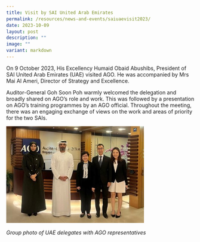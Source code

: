 ```yaml
---
title: Visit by SAI United Arab Emirates
permalink: /resources/news-and-events/saiuaevisit2023/
date: 2023-10-09
layout: post
description: ""
image: ""
variant: markdown
---
```

On 9 October 2023, His Excellency Humaid Obaid Abushibs, President of SAI United Arab Emirates (UAE) visited AGO. He was accompanied by Mrs Mai Al Ameri, Director of Strategy and Excellence. 

Auditor-General Goh Soon Poh warmly welcomed the delegation and broadly shared on AGO’s role and work. This was followed by a presentation on AGO’s training programmes by an AGO official. Throughout the meeting, there was an engaging exchange of views on the work and areas of priority for the two SAIs.

![](/images/News_Events_Photos/2023/sai_uae_9_oct_23_1.jpg)

*Group photo of UAE delegates with AGO representatives*